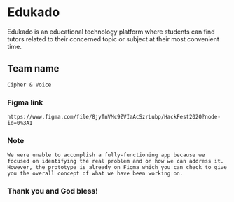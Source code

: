 # Edukado

Edukado is an educational technology platform where students can find tutors related to their concerned topic or subject at their most convenient time.

## Team name
```
Cipher & Voice
```

### Figma link
```
https://www.figma.com/file/8jyTnVMc9ZVIaAcSzrLubp/HackFest2020?node-id=0%3A1
```

### Note
```
We were unable to accomplish a fully-functioning app because we focused on identifying the real problem and on how we can address it. 
However, the prototype is already on Figma which you can check to give you the overall concept of what we have been working on. 
```

### Thank you and God bless!
